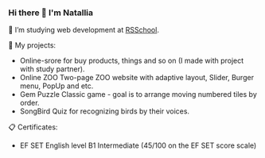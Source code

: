 ### Hi there 👋 I'm Natallia

🌱 I’m studying web development at [RSSchool](https://rs.school/).

📁 My projects:

- Online-srore for buy products, things and so on (I made with project with study partner).
- Online ZOO Two-page ZOO website with adaptive layout, Slider, Burger menu, PopUp and etc.
- Gem Puzzle Classic game - goal is to arrange moving numbered tiles by order.
- SongBird Quiz for recognizing birds by their voices.

📋 Certificates:
- EF SET English level B1 Intermediate (45/100 on the EF SET score scale)

<!--
**NatalliaSNV/NatalliaSNV** is a ✨ _special_ ✨ repository because its `README.md` (this file) appears on your GitHub profile.

Here are some ideas to get you started:

- 🔭 I’m currently working on ...
- 🌱 I’m currently learning ...
- 👯 I’m looking to collaborate on ...
- 🤔 I’m looking for help with ...
- 💬 Ask me about ...
- 📫 How to reach me: ...
- 😄 Pronouns: ...
- ⚡ Fun fact: ...
-->
